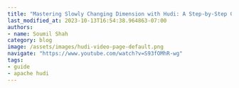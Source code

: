 ```yaml
---
title: "Mastering Slowly Changing Dimension with Hudi: A Step-by-Step Guide to Efficient Data Management|"
last_modified_at: 2023-10-13T16:54:38.964863-07:00
authors:
- name: Soumil Shah
category: blog
image: /assets/images/hudi-video-page-default.png
navigate: "https://www.youtube.com/watch?v=S93fOMhR-wg"
tags:
- guide
- apache hudi
---
```

